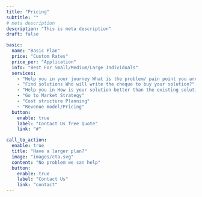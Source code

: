 ```yaml
---
title: "Pricing"
subtitle: ""
# meta description
description: "This is meta description"
draft: false

basic:
  name: "Basic Plan"
  price: "Custom Rates"
  price_per: "Application"
  info: "Best For Small/Medium/Large Individuals"
  services:
    - "Help you in your journey What is the problem/ pain point you are trying to solve"
    - "Find solutions Who will write the cheque to buy your solution?"
    - "Help you in How is your solution better than the existing solutions? How is it unique?"
    - "Go to Market Strategy"
    - "Cost structure Planning"
    - "Revenue model/Pricing"
  button:
    enable: true
    label: "Contact Us free Quote"
    link: "#"

call_to_action:
  enable: true
  title: "Have a larger plan?"
  image: "images/cta.svg"
  content: "No problem we can help"
  button:
    enable: true
    label: "Contact Us"
    link: "contact"
---
```


